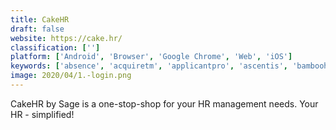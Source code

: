 ```yaml
---
title: CakeHR
draft: false 
website: https://cake.hr/
classification: ['']
platform: ['Android', 'Browser', 'Google Chrome', 'Web', 'iOS']
keywords: ['absence', 'acquiretm', 'applicantpro', 'ascentis', 'bamboohr', 'bitrix24', 'bob', 'built_for_teams', 'calamari', 'clearcompany', 'freshteam', 'jibble', 'lanteria_hr', 'leevebot', 'signalhire', 'sutihr', 'swipeclock', 'tsheets', 'timeoffmanager', 'ultipro', 'webhr', 'when_i_work', 'zenefits', 'mystaffingpro']
image: 2020/04/1.-login.png
---
```

CakeHR by Sage is a one-stop-shop for your HR management needs. Your HR - simplified!
